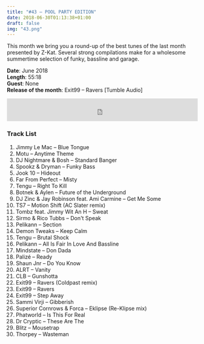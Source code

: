 ```yaml
---
title: "#43 – POOL PARTY EDITION"
date: 2018-06-30T01:13:38+01:00
draft: false
img: "43.png"
---
```


This month we bring you a round-up of the best tunes of the last month presented by Z-Kat. Several strong compilations make for a wholesome summertime selection of funky, bassline and garage.

**Date**: June 2018  
**Length**: 55:18  
**Guest**: None  
**Release of the month**: Exit99 – Ravers [Tumble Audio]

<div>
<iframe width="100%" height="60" src="https://www.mixcloud.com/widget/iframe/?hide_cover=1&mini=1&feed=%2Fzkat%2Fmasquerave-podcast-43-pool-party-edition%2F" frameborder="0" ></iframe>
</div>

### Track List

1. Jimmy Le Mac – Blue Tongue
2. Motu – Anytime Theme
3. DJ Nightmare & Bosh – Standard Banger
4. Spookz & Dryman – Funky Bass
5. Jook 10 – Hideout
6. Far From Perfect – Misty
7. Tengu – Right To Kill
8. Botnek & Aylen – Future of the Underground
9. DJ Zinc & Jay Robinson feat. Ami Carmine – Get Me Some
10. TS7 – Motion Shift (AC Slater remix)
11. Tombz feat. Jimmy Wit An H – Sweat
12. Sirmo & Rico Tubbs – Don't Speak
13. Pelikann – Section
14. Demon Tweaks – Keep Calm
15. Tengu – Brutal Shock
16. Pelikann – All Is Fair In Love And Bassline
17. Mindstate – Don Dada
18. Palizé – Ready
19. Shaun Jnr – Do You Know
20. ALRT – Vanity
21. CLB – Gunshotta
22. Exit99 – Ravers (Coldpast remix)
23. Exit99 – Ravers
24. Exit99 – Step Away
25. Sammi Virji – Gibberish
26. Superior Cornrows & Forca – Eklipse (Re-Klipse mix)
27. Phatworld – Is This For Real
28. Dr Cryptic – These Are The
29. Blitz – Mousetrap
30. Thorpey – Wasteman
